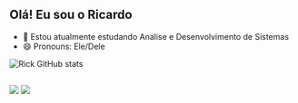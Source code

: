## Olá! Eu sou o Ricardo


- 🌱 Estou atualmente estudando Analise e Desenvolvimento de Sistemas
- 😄 Pronouns: Ele/Dele

![Rick GitHub stats](https://github-readme-stats.vercel.app/api?username=DevRick44&show_icons=true&theme=radical)
  
  ##
 
<div> 
  <a href="https://www.instagram.com/rick_oficial_4" target="_blank"><img src="https://img.shields.io/badge/-Instagram-%23E4405F?style=for-the-badge&logo=instagram&logoColor=white"></a>
  <a href="https://www.linkedin.com/in/ricardo-de-jesus-ribeiro-2664a5282" target="_blank"><img src="https://img.shields.io/badge/-LinkedIn-%230077B5?style=for-the-badge&logo=linkedin&logoColor=white"></a> 
  
</div>
